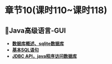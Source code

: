 # 章节10(课时110~课时118)    
## 📕Java高级语言-GUI           
 - **[数据库概述、sqlite数据库](章节18(课时160~课时162).md)**    
 - **[基本SQL语句](章节18(课时160~课时162).md)**    
 - **[JDBC API，java程序访问数据库](章节18(课时163~课时165).md)**    
         
     
